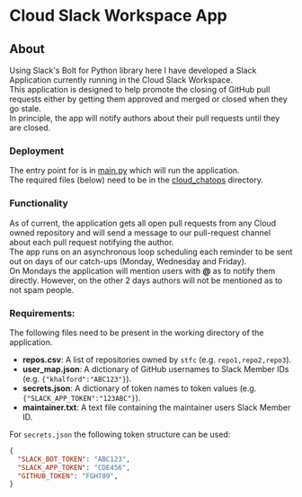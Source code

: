 # Cloud Slack Workspace App
## About
Using Slack's Bolt for Python library here I have developed a Slack Application currently running in the Cloud Slack Workspace.<br>
This application is designed to help promote the closing of GitHub pull requests either by getting them approved and merged or closed when they go stale.<br>
In principle, the app will notify authors about their pull requests until they are closed.<br>
### Deployment
The entry point for is in [main.py](main.py) which will run the application.<br>
The required files (below) need to be in the [cloud_chatops](.) directory.<br>
### Functionality
As of current, the application gets all open pull requests from any Cloud owned repository and will send a message to our pull-request channel about each pull request notifying the author.<br>
The app runs on an asynchronous loop scheduling each reminder to be sent out on days of our catch-ups (Monday, Wednesday and Friday).<br>
On Mondays the application will mention users with **@** as to notify them directly. However, on the other 2 days authors will not be mentioned as to not spam people.<br>
### Requirements:
The following files need to be present in the working directory of the application.<br>
- **repos.csv**: A list of repositories owned by `stfc` (e.g. `repo1,repo2,repo3`).<br>
- **user_map.json**: A dictionary of GitHub usernames to Slack Member IDs (e.g. `{"khalford":"ABC123"}`).<br>
- **secrets.json**: A dictionary of token names to token values (e.g. `{"SLACK_APP_TOKEN":"123ABC"}`). <br>
- **maintainer.txt**: A text file containing the maintainer users Slack Member ID.

For `secrets.json` the following token structure can be used:<br>
```json
{
  "SLACK_BOT_TOKEN": "ABC123",
  "SLACK_APP_TOKEN": "CDE456",
  "GITHUB_TOKEN": "FGH789",
}
```
